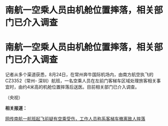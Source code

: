 # 南航一空乘人员由机舱位置摔落，相关部门已介入调查

# 南航一空乘人员由机舱位置摔落，相关部门已介入调查

记者从多个渠道获悉，8月24日，在常州奔牛国际机场内，由南方航空执飞的CZ3352（常州-
深圳）航班，一名空乘人员在左前门客梯车区域处理旅客相关事宜时，由约4米高的机舱位置摔落后送医。目前相关部门已介入调查。

（央视）

**相关报道：**

[网传南航一航班起飞前疑有空乘受伤，工作人员称系客梯车撤离致人摔落](https://new.qq.com/rain/a/20230825A0AH7R00)

